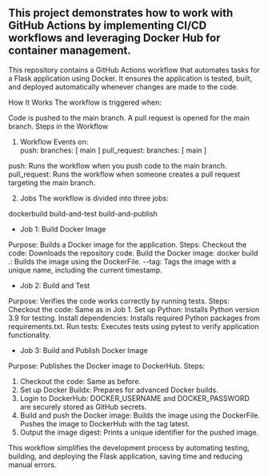 ## This project demonstrates how to work with GitHub Actions by implementing CI/CD workflows and leveraging Docker Hub for container management.

This repository contains a GitHub Actions workflow that automates tasks for a Flask application using Docker. It ensures the application is tested, built, and deployed automatically whenever changes are made to the code.

How It Works
The workflow is triggered when:

Code is pushed to the main branch.
A pull request is opened for the main branch.
Steps in the Workflow
1. Workflow Events
on:  
  push:
    branches: [ main ]
  pull_request:
    branches: [ main ]

push: Runs the workflow when you push code to the main branch.
pull_request: Runs the workflow when someone creates a pull request targeting the main branch.

2. Jobs
The workflow is divided into three jobs:

dockerbuild
build-and-test
build-and-publish

* Job 1: Build Docker Image

Purpose: Builds a Docker image for the application.
Steps:
Checkout the code: Downloads the repository code.
Build the Docker image:
docker build .: Builds the image using the DockerFile.
--tag: Tags the image with a unique name, including the current timestamp.

* Job 2: Build and Test

Purpose: Verifies the code works correctly by running tests.
Steps:
Checkout the code: Same as in Job 1.
Set up Python: Installs Python version 3.9 for testing.
Install dependencies: Installs required Python packages from requirements.txt.
Run tests: Executes tests using pytest to verify application functionality.

* Job 3: Build and Publish Docker Image

Purpose: Publishes the Docker image to DockerHub.
Steps:
1. Checkout the code: Same as before.
2. Set up Docker Buildx: Prepares for advanced Docker builds.
3. Login to DockerHub:
DOCKER_USERNAME and DOCKER_PASSWORD are securely stored as GitHub secrets.
4. Build and push the Docker image:
Builds the image using the DockerFile.
Pushes the image to DockerHub with the tag latest.
5. Output the image digest: Prints a unique identifier for the pushed image.




This workflow simplifies the development process by automating testing, building, and deploying the Flask application, saving time and reducing manual errors.